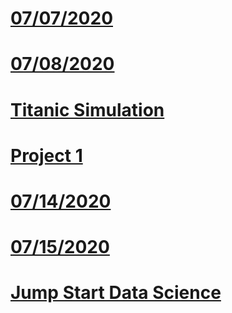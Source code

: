 # [07/07/2020](https://pbrink10.github.io/Paul-Brenkus.github.io/07_07_2020-Response.md)

# [07/08/2020](https://pbrink10.github.io/Paul-Brenkus.github.io/07_08_2020_Response.md)

# [Titanic Simulation](https://pbrink10.github.io/Paul-Brenkus.github.io/Titanic_Simulation.md)

# [Project 1](https://pbrink10.github.io/Paul-Brenkus.github.io/Project_1.md)

# [07/14/2020](https://github.com/Pbrink10/Paul-Brenkus.github.io/blob/master/07_14_2020_Response.md)

# [07/15/2020](https://github.com/Pbrink10/Paul-Brenkus.github.io/blob/master/07_15_2020_Response.md)

# [Jump Start Data Science](https://github.com/Pbrink10/Paul-Brenkus.github.io/blob/master/Jump%20Start%20Data%20Science.md)
